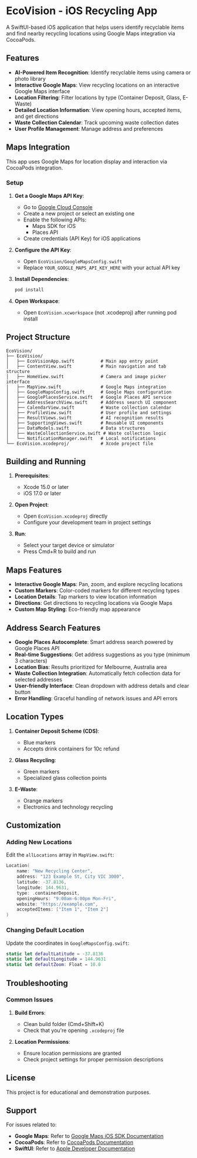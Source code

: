 # EcoVision - iOS Recycling App

A SwiftUI-based iOS application that helps users identify recyclable items and find nearby recycling locations using Google Maps integration via CocoaPods.

## Features

- **AI-Powered Item Recognition**: Identify recyclable items using camera or photo library
- **Interactive Google Maps**: View recycling locations on an interactive Google Maps interface
- **Location Filtering**: Filter locations by type (Container Deposit, Glass, E-Waste)
- **Detailed Location Information**: View opening hours, accepted items, and get directions
- **Waste Collection Calendar**: Track upcoming waste collection dates
- **User Profile Management**: Manage address and preferences

## Maps Integration

This app uses Google Maps for location display and interaction via CocoaPods integration.

### Setup

1. **Get a Google Maps API Key**:
   - Go to [Google Cloud Console](https://console.cloud.google.com/)
   - Create a new project or select an existing one
   - Enable the following APIs:
     - Maps SDK for iOS
     - Places API
   - Create credentials (API Key) for iOS applications

2. **Configure the API Key**:
   - Open `EcoVision/GoogleMapsConfig.swift`
   - Replace `YOUR_GOOGLE_MAPS_API_KEY_HERE` with your actual API key

3. **Install Dependencies**:
   ```bash
   pod install
   ```

4. **Open Workspace**:
   - Open `EcoVision.xcworkspace` (not .xcodeproj) after running pod install

## Project Structure

```
EcoVision/
├── EcoVision/
│   ├── EcoVisionApp.swift          # Main app entry point
│   ├── ContentView.swift           # Main navigation and tab structure
│   ├── HomeView.swift              # Camera and image picker interface
│   ├── MapView.swift               # Google Maps integration
│   ├── GoogleMapsConfig.swift      # Google Maps configuration
│   ├── GooglePlacesService.swift   # Google Places API service
│   ├── AddressSearchView.swift     # Address search UI component
│   ├── CalendarView.swift          # Waste collection calendar
│   ├── ProfileView.swift           # User profile and settings
│   ├── ResultViews.swift           # AI recognition results
│   ├── SupportingViews.swift       # Reusable UI components
│   ├── DataModels.swift            # Data structures
│   ├── WasteCollectionService.swift # Waste collection logic
│   └── NotificationManager.swift   # Local notifications
└── EcoVision.xcodeproj/            # Xcode project file
```

## Building and Running

1. **Prerequisites**:
   - Xcode 15.0 or later
   - iOS 17.0 or later

2. **Open Project**:
   - Open `EcoVision.xcodeproj` directly
   - Configure your development team in project settings

3. **Run**:
   - Select your target device or simulator
   - Press Cmd+R to build and run

## Maps Features

- **Interactive Google Maps**: Pan, zoom, and explore recycling locations
- **Custom Markers**: Color-coded markers for different recycling types
- **Location Details**: Tap markers to view location information
- **Directions**: Get directions to recycling locations via Google Maps
- **Custom Map Styling**: Eco-friendly map appearance

## Address Search Features

- **Google Places Autocomplete**: Smart address search powered by Google Places API
- **Real-time Suggestions**: Get address suggestions as you type (minimum 3 characters)
- **Location Bias**: Results prioritized for Melbourne, Australia area
- **Waste Collection Integration**: Automatically fetch collection data for selected addresses
- **User-friendly Interface**: Clean dropdown with address details and clear button
- **Error Handling**: Graceful handling of network issues and API errors

## Location Types

1. **Container Deposit Scheme (CDS)**: 
   - Blue markers
   - Accepts drink containers for 10c refund

2. **Glass Recycling**:
   - Green markers
   - Specialized glass collection points

3. **E-Waste**:
   - Orange markers
   - Electronics and technology recycling

## Customization

### Adding New Locations

Edit the `allLocations` array in `MapView.swift`:

```swift
Location(
    name: "New Recycling Center",
    address: "123 Example St, City VIC 3000",
    latitude: -37.8136,
    longitude: 144.9631,
    type: .containerDeposit,
    openingHours: "9:00am-6:00pm Mon-Fri",
    website: "https://example.com",
    acceptedItems: ["Item 1", "Item 2"]
)
```

### Changing Default Location

Update the coordinates in `GoogleMapsConfig.swift`:

```swift
static let defaultLatitude = -37.8136
static let defaultLongitude = 144.9631
static let defaultZoom: Float = 10.0
```

## Troubleshooting

### Common Issues

1. **Build Errors**:
   - Clean build folder (Cmd+Shift+K)
   - Check that you're opening `.xcodeproj` file

2. **Location Permissions**:
   - Ensure location permissions are granted
   - Check project settings for proper permission descriptions

## License

This project is for educational and demonstration purposes.

## Support

For issues related to:
- **Google Maps**: Refer to [Google Maps iOS SDK Documentation](https://developers.google.com/maps/documentation/ios-sdk)
- **CocoaPods**: Refer to [CocoaPods Documentation](https://cocoapods.org/)
- **SwiftUI**: Refer to [Apple Developer Documentation](https://developer.apple.com/documentation/swiftui/)
